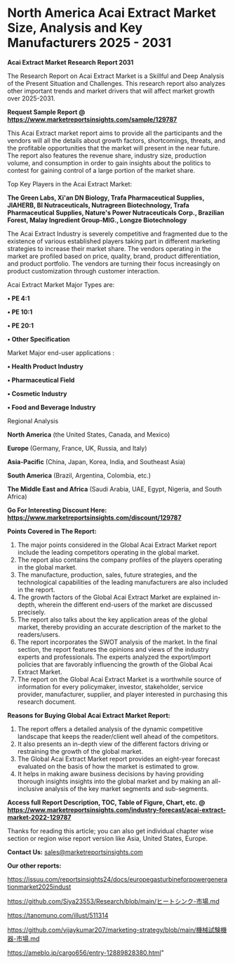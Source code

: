 # North America Acai Extract Market Size, Analysis and Key Manufacturers 2025 - 2031

<strong>Acai Extract Market Research Report 2031</strong>

The Research Report on Acai Extract Market is a Skillful and Deep Analysis of the Present Situation and Challenges. This research report also analyzes other important trends and market drivers that will affect market growth over 2025-2031.

<strong>Request Sample Report @ <a href=https://www.marketreportsinsights.com/sample/129787>https://www.marketreportsinsights.com/sample/129787</a></strong>

This Acai Extract market report aims to provide all the participants and the vendors will all the details about growth factors, shortcomings, threats, and the profitable opportunities that the market will present in the near future. The report also features the revenue share, industry size, production volume, and consumption in order to gain insights about the politics to contest for gaining control of a large portion of the market share.

Top Key Players in the Acai Extract Market:

<strong>The Green Labs, Xi'an DN Biology, Trafa Pharmaceutical Supplies, JIAHERB, BI Nutraceuticals, Nutragreen Biotechnology, Trafa Pharmaceutical Supplies, Nature's Power Nutraceuticals Corp., Brazilian Forest, Malay Ingredient Group-MIG., Longze Biotechnology</strong>

The Acai Extract Industry is severely competitive and fragmented due to the existence of various established players taking part in different marketing strategies to increase their market share. The vendors operating in the market are profiled based on price, quality, brand, product differentiation, and product portfolio. The vendors are turning their focus increasingly on product customization through customer interaction.

Acai Extract Market Major Types are:

<strong>• PE 4:1

• PE 10:1

• PE 20:1

• Other Specification</strong>

Market Major end-user applications :

<strong>• Health Product Industry

• Pharmaceutical Field

• Cosmetic Industry

• Food and Beverage Industry</strong>

Regional Analysis

</u><strong><b>North America</b></strong> (the United States, Canada, and Mexico)

<strong><b>Europe </b></strong>(Germany, France, UK, Russia, and Italy)

<strong><b>Asia-Pacific</b></strong> (China, Japan, Korea, India, and Southeast Asia)

<strong><b>South America</b></strong> (Brazil, Argentina, Colombia, etc.)

<strong><b>The Middle East and Africa</b></strong> (Saudi Arabia, UAE, Egypt, Nigeria, and South Africa)

<strong>Go For Interesting Discount Here: <a href=https://www.marketreportsinsights.com/discount/129787>https://www.marketreportsinsights.com/discount/129787</a></strong>

<strong>Points Covered in The Report:</strong>
<ol>
  <li>The major points considered in the Global Acai Extract Market report include the leading competitors operating in the global market.</li>
  <li>The report also contains the company profiles of the players operating in the global market.</li>
  <li>The manufacture, production, sales, future strategies, and the technological capabilities of the leading manufacturers are also included in the report.</li>
  <li>The growth factors of the Global Acai Extract Market are explained in-depth, wherein the different end-users of the market are discussed precisely.</li>
  <li>The report also talks about the key application areas of the global market, thereby providing an accurate description of the market to the readers/users.</li>
  <li>The report incorporates the SWOT analysis of the market. In the final section, the report features the opinions and views of the industry experts and professionals. The experts analyzed the export/import policies that are favorably influencing the growth of the Global Acai Extract Market.</li>
  <li>The report on the Global Acai Extract Market is a worthwhile source of information for every policymaker, investor, stakeholder, service provider, manufacturer, supplier, and player interested in purchasing this research document.</li>
</ol>
<strong>Reasons for Buying Global Acai Extract Market Report:</strong>

<ol>
  <li>The report offers a detailed analysis of the dynamic competitive landscape that keeps the reader/client well ahead of the competitors.</li>
  <li>It also presents an in-depth view of the different factors driving or restraining the growth of the global market.</li>
  <li>The Global Acai Extract Market report provides an eight-year forecast evaluated on the basis of how the market is estimated to grow.</li>
  <li>It helps in making aware business decisions by having providing thorough insights insights into the global market and by making an all-inclusive analysis of the key market segments and sub-segments.</li>
</ol>
<strong>Access full Report Description, TOC, Table of Figure, Chart, etc. @ <a href=https://www.marketreportsinsights.com/industry-forecast/acai-extract-market-2022-129787>https://www.marketreportsinsights.com/industry-forecast/acai-extract-market-2022-129787</a></strong>


Thanks for reading this article; you can also get individual chapter wise section or region wise report version like Asia, United States, Europe.

<strong>Contact Us:</strong>
sales@marketreportsinsights.com

<strong>Our other reports:</strong>

<a href=https://issuu.com/reportsinsights24/docs/europegasturbineforpowergenerationmarket2025indust>https://issuu.com/reportsinsights24/docs/europegasturbineforpowergenerationmarket2025indust</a>

<a href=https://github.com/Siya23553/Research/blob/main/ヒートシンク-市場.md>https://github.com/Siya23553/Research/blob/main/ヒートシンク-市場.md</a>

<a href=https://tanomuno.com/illust/511314>https://tanomuno.com/illust/511314</a>

<a href=https://github.com/vijaykumar207/marketing-strategy/blob/main/機械試験機器-市場.md>https://github.com/vijaykumar207/marketing-strategy/blob/main/機械試験機器-市場.md</a>

<a href=https://ameblo.jp/cargo656/entry-12889828380.html>https://ameblo.jp/cargo656/entry-12889828380.html</a>"
